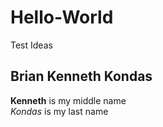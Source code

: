 # Hello-World
Test Ideas<br>
## Brian Kenneth Kondas <br>
**Kenneth** is my middle name <br>
*Kondas* is my last name
